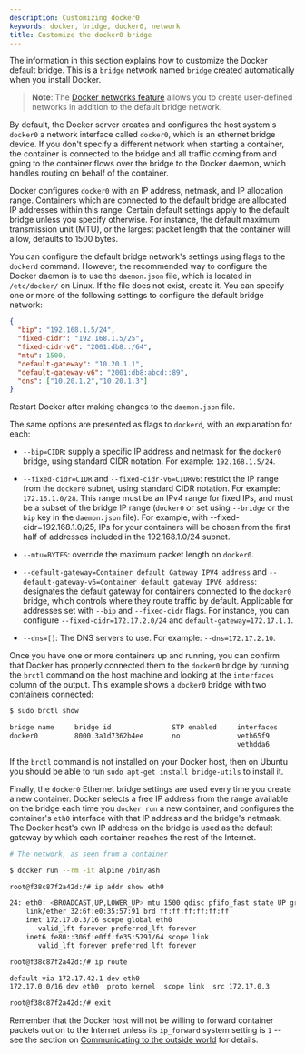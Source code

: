 ```yaml
---
description: Customizing docker0
keywords: docker, bridge, docker0, network
title: Customize the docker0 bridge
---
```

The information in this section explains how to customize the Docker default bridge. This is a `bridge` network named `bridge` created automatically when you install Docker.

> **Note**: The [Docker networks feature](/engine/userguide/networking/index.md) allows you to create user-defined networks in addition to the default bridge network.

By default, the Docker server creates and configures the host system's `docker0` a network interface called `docker0`, which is an ethernet bridge device. If you don't specify a different network when starting a container, the container is connected to the bridge and all traffic coming from and going to the container flows over the bridge to the Docker daemon, which handles routing on behalf of the container.

Docker configures `docker0` with an IP address, netmask, and IP allocation range. Containers which are connected to the default bridge are allocated IP addresses within this range. Certain default settings apply to the default bridge unless you specify otherwise. For instance, the default maximum transmission unit (MTU), or the largest packet length that the container will allow, defaults to 1500 bytes.

You can configure the default bridge network's settings using flags to the `dockerd` command. However, the recommended way to configure the Docker daemon is to use the `daemon.json` file, which is located in `/etc/docker/` on Linux. If the file does not exist, create it. You can specify one or more of the following settings to configure the default bridge network:

```json
{
  "bip": "192.168.1.5/24",
  "fixed-cidr": "192.168.1.5/25",
  "fixed-cidr-v6": "2001:db8::/64",
  "mtu": 1500,
  "default-gateway": "10.20.1.1",
  "default-gateway-v6": "2001:db8:abcd::89",
  "dns": ["10.20.1.2","10.20.1.3"]
}
```

Restart Docker after making changes to the `daemon.json` file.

The same options are presented as flags to `dockerd`, with an explanation for each:

- `--bip=CIDR`: supply a specific IP address and netmask for the `docker0` bridge, using standard CIDR notation. For example: `192.168.1.5/24`.

- `--fixed-cidr=CIDR` and `--fixed-cidr-v6=CIDRv6`: restrict the IP range from the `docker0` subnet, using standard CIDR notation. For example: `172.16.1.0/28`. This range must be an IPv4 range for fixed IPs, and must be a subset of the bridge IP range (`docker0` or set using `--bridge` or the `bip` key in the `daemon.json` file). For example, with --fixed-cidr=192.168.1.0/25, IPs for your containers will be chosen from the first half of addresses included in the 192.168.1.0/24 subnet.

- `--mtu=BYTES`: override the maximum packet length on `docker0`.

- `--default-gateway=Container default Gateway IPV4 address` and `--default-gateway-v6=Container default gateway IPV6 address`: designates the default gateway for containers connected to the `docker0` bridge, which controls where they route traffic by default. Applicable for addresses set with `--bip` and `--fixed-cidr` flags. For instance, you can configure `--fixed-cidr=172.17.2.0/24` and `default-gateway=172.17.1.1`.

- `--dns=[]`: The DNS servers to use. For example: `--dns=172.17.2.10`.

Once you have one or more containers up and running, you can confirm that Docker has properly connected them to the `docker0` bridge by running the `brctl` command on the host machine and looking at the `interfaces` column of the output. This example shows a `docker0` bridge with two containers connected:

```bash
$ sudo brctl show

bridge name     bridge id               STP enabled     interfaces
docker0         8000.3a1d7362b4ee       no              veth65f9
                                                        vethdda6
```

If the `brctl` command is not installed on your Docker host, then on Ubuntu you should be able to run `sudo apt-get install bridge-utils` to install it.

Finally, the `docker0` Ethernet bridge settings are used every time you create a new container. Docker selects a free IP address from the range available on the bridge each time you `docker run` a new container, and configures the container's `eth0` interface with that IP address and the bridge's netmask. The Docker host's own IP address on the bridge is used as the default gateway by which each container reaches the rest of the Internet.

```bash
# The network, as seen from a container

$ docker run --rm -it alpine /bin/ash

root@f38c87f2a42d:/# ip addr show eth0

24: eth0: <BROADCAST,UP,LOWER_UP> mtu 1500 qdisc pfifo_fast state UP group default qlen 1000
    link/ether 32:6f:e0:35:57:91 brd ff:ff:ff:ff:ff:ff
    inet 172.17.0.3/16 scope global eth0
       valid_lft forever preferred_lft forever
    inet6 fe80::306f:e0ff:fe35:5791/64 scope link
       valid_lft forever preferred_lft forever

root@f38c87f2a42d:/# ip route

default via 172.17.42.1 dev eth0
172.17.0.0/16 dev eth0  proto kernel  scope link  src 172.17.0.3

root@f38c87f2a42d:/# exit
```

Remember that the Docker host will not be willing to forward container packets out on to the Internet unless its `ip_forward` system setting is `1` -- see the section on [Communicating to the outside world](container-communication.md#communicating-to-the-outside-world) for details.